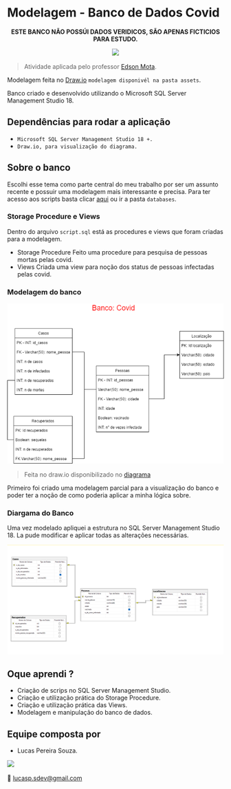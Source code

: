 # Modelagem - Banco de Dados Covid

<p align="center">
<strong>ESTE BANCO NÃO POSSÚI DADOS VERIDICOS, SÃO APENAS FICTICIOS PARA ESTUDO.</strong>
</p>

<p align="center">
  <img src="https://c.tenor.com/UOlZB9S6Yh8AAAAd/civid19-coronavirus.gif" width="500">
</p>

> Atividade aplicada pelo professor [Edson Mota](https://www.linkedin.com/in/edsonmottac/).

Modelagem feita no [Draw.io](https://app.diagrams.net/) `modelagem disponivél na pasta assets`.

Banco criado e desenvolvido utilizando o Microsoft SQL Server Management Studio 18.

## Dependências para rodar a aplicação

- `Microsoft SQL Server Management Studio 18 +.`
- `Draw.io, para visualização do diagrama.`

## Sobre o banco

Escolhi esse tema como parte central do meu trabalho por ser um assunto recente e possuir uma modelagem mais interessante e precisa. Para ter acesso aos scripts basta clicar [aqui](/databases/) ou ir a pasta `databases`.

### Storage Procedure e Views

Dentro do arquivo `script.sql` está as procedures e views que foram criadas para a modelagem.

- Storage Procedure
  Feito uma procedure para pesquisa de pessoas mortas pelas covid.
- Views
  Criada uma view para noção dos status de pessoas infectadas pelas covid.

### Modelagem do banco

![banco](/assets/img/modelagemBancoDeDadosCovid.png)

>Feita no draw.io disponibilizado no [diagrama](assets/model/modelagemBancoDeDadosCovid.drawio)

Primeiro foi criado uma modelagem parcial para a visualização do banco e poder ter a noção de como poderia aplicar a minha lógica sobre.

### Diargama do Banco

Uma vez modelado apliquei a estrutura no SQL Server Management Studio 18.
La pude modificar e aplicar todas as alterações necessárias.

![diagrama](/assets/img/diagramaBancoDeDadosCovid.png)

## Oque aprendi ?

- Criação de scrips no SQL Server Management Studio.
- Criação e utilização prática do Storage Procedure.
- Criação e utilização prática das Views.
- Modelagem e manipulação do banco de dados.

## Equipe composta por

* Lucas Pereira Souza.
<a target="_blank" href="https://www.linkedin.com/in/lucas-souza-dev/">
        <img height="25px" src="https://img.shields.io/badge/LinkedIn-0077B5?style=for-the-badge&logo=linkedin&logoColor=white">
</a>

📩 lucasp.sdev@gmail.com
